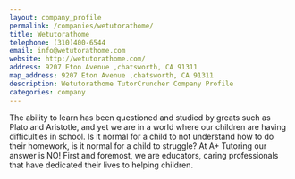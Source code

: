 ```yaml
---
layout: company_profile
permalink: /companies/wetutorathome/
title: Wetutorathome
telephone: (310)400-6544
email: info@wetutorathome.com
website: http://wetutorathome.com/
address: 9207 Eton Avenue ,chatsworth, CA 91311
map_address: 9207 Eton Avenue ,chatsworth, CA 91311
description: Wetutorathome TutorCruncher Company Profile
categories: company
---
```

The ability to learn has been questioned and studied by greats such as Plato and Aristotle, and yet we are in a world where our children are having difficulties in school. Is it normal for a child to not understand how to do their homework, is it normal for a child to struggle? At A+ Tutoring our answer is NO! First and foremost, we are educators, caring professionals that have dedicated their lives to helping children.
